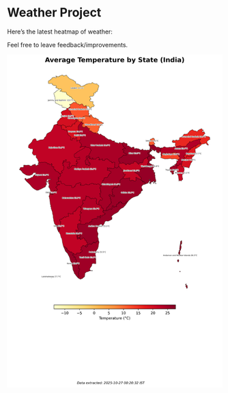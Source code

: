 # Weather Project

Here’s the latest heatmap of weather:

Feel free to leave feedback/improvements.

![India Heatmap](docs/assets/india_heatmap.png?v=FE6D7A)

